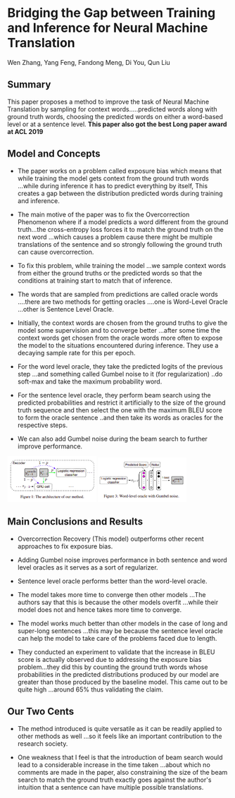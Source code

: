 # Bridging the Gap between Training and Inference for Neural Machine Translation
 
Wen Zhang, Yang Feng, Fandong Meng, Di You, Qun Liu
 
## Summary
 
This paper proposes a method to improve the task of Neural Machine Translation by sampling for context words.....predicted words along with ground truth words, choosing the predicted words on either a word-based level or at a sentence level. **This paper also got the best Long paper award at ACL 2019**
 
## Model and Concepts
 
- The paper works on a problem called exposure bias which means that while training the model gets context from the ground truth words ...while during inference it has to predict everything by itself, This creates a gap between the distribution predicted words during training and inference.
 
- The main motive of the paper was to fix the Overcorrection Phenomenon where if a model predicts a word different from the ground truth...the cross-entropy loss forces it to match the ground truth on the next word ...which causes a problem cause there might be multiple translations of the sentence and so strongly following the ground truth can cause overcorrection.
 
- To fix this problem, while training the model ...we sample context words from either the ground truths or the predicted words so that the conditions at training start to match that of inference.
 
- The words that are sampled from predictions are called oracle words ....there are two methods for getting oracles ....one is Word-Level Oracle ...other is Sentence Level Oracle.
 
- Initially, the context words are chosen from the ground truths to give the model some supervision and to converge better ...after some time the context words get chosen from the oracle words more often to expose the model to the situations encountered during inference. They use a decaying sample rate for this per epoch.
 
- For the word level oracle, they take the predicted logits of the previous step ...and something called Gumbel noise to it (for regularization) ..do soft-max and take the maximum probability word.
 
- For the sentence level oracle, they perform beam search using the predicted probabilities and restrict it artificially to the size of the ground truth sequence and then select the one with the maximum BLEU score to form the oracle sentence ..and then take its words as oracles for the respective steps.
 
- We can also add Gumbel noise during the beam search to further improve performance.
 
 
<img src="../images/NMT_img1.png" width="40%" title="hover text">
<img src="../images/NMT_img2.png" width="40%" title="hover text">
 
## Main Conclusions and Results
 
- Overcorrection Recovery (This model)  outperforms other recent approaches to fix exposure bias.
- Adding Gumbel noise improves performance in both sentence and word level oracles as it serves as a sort of regularizer.
- Sentence level oracle performs better than the word-level oracle.
 
- The model takes more time to converge then other models ...The authors say that this is because the other models overfit ...while their model does not and hence takes more time to converge.
 
- The model works much better than other models in the case of long and super-long sentences ...this may be because the sentence level oracle can help the model to take care of the problems faced due to length.
 
- They conducted an experiment to validate that the increase in BLEU score is actually observed due to addressing the exposure bias problem...they did this by counting the ground truth words whose probabilities in the predicted distributions produced by our model are greater than those produced by the baseline model. This came out to be quite high ...around 65% thus validating the claim.
 
## Our Two Cents
 
- The method introduced is quite versatile as it can be readily applied to other methods as well ...so it feels like an important contribution to the research society.
 
- One weakness that I feel is that the introduction of beam search would lead to a considerable increase in the time taken ...about which no comments are made in the paper, also constraining the size of the beam search to match the ground truth exactly goes against the author's intuition that a sentence can have multiple possible translations.
 
 

